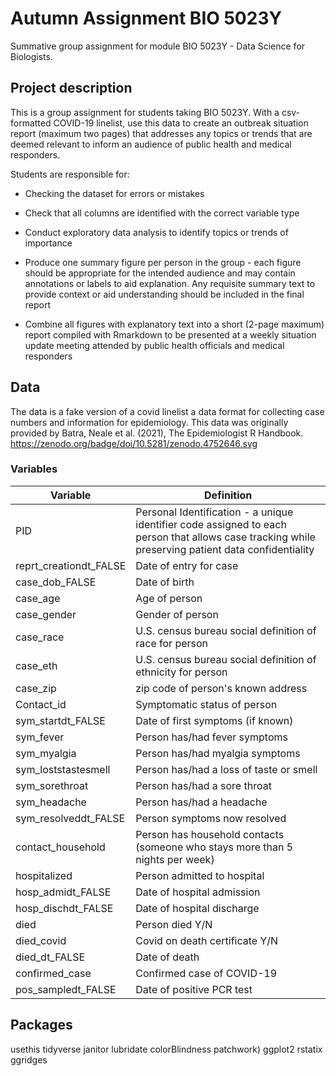 # Autumn Assignment BIO 5023Y

Summative group assignment for module BIO 5023Y - Data Science for Biologists.

## Project description

This is a group assignment for students taking BIO 5023Y. With a csv-formatted COVID-19 linelist, use this data to create an outbreak situation report (maximum two pages) that addresses any topics or trends that are deemed relevant to inform an audience of public health and medical responders. 

Students are responsible for:

* Checking the dataset for errors or mistakes

* Check that all columns are identified with the correct variable type

* Conduct exploratory data analysis to identify topics or trends of importance

* Produce one summary figure per person in the group - each figure should be appropriate for the intended audience and may contain annotations or labels to aid explanation. Any requisite summary text to provide context or aid understanding should be included in the final report

* Combine all figures with explanatory text into a short (2-page maximum) report compiled with Rmarkdown to be presented at a weekly situation update meeting attended by public health officials and medical responders

## Data

The data is a fake version of a covid linelist a data format for collecting case numbers and information for epidemiology. This data was originally provided by Batra, Neale et al. (2021), The Epidemiologist R Handbook. https://zenodo.org/badge/doi/10.5281/zenodo.4752646.svg

### Variables

| Variable| Definition|
|----|----|
| PID| Personal Identification - a unique identifier code assigned to each person that allows case tracking while preserving patient data confidentiality|
| reprt_creationdt_FALSE| Date of entry for case|
| case_dob_FALSE| Date of birth|
| case_age| Age of person|
| case_gender| Gender of person|
| case_race| U.S. census bureau social definition of race for person|
| case_eth| U.S. census bureau social definition of ethnicity for person|
| case_zip| zip code of person's known address|
| Contact_id| Symptomatic status of person|
| sym_startdt_FALSE| Date of first symptoms (if known)|
| sym_fever| Person has/had fever symptoms
| sym_myalgia| Person has/had myalgia symptoms
| sym_loststastesmell| Person has/had a loss of taste or smell
| sym_sorethroat| Person has/had a sore throat
| sym_headache| Person has/had a headache
| sym_resolveddt_FALSE| Person symptoms now resolved
| contact_household| Person has household contacts (someone who stays more than 5 nights per week)
| hospitalized| Person admitted to hospital
| hosp_admidt_FALSE| Date of hospital admission
| hosp_dischdt_FALSE| Date of hospital discharge
| died| Person died Y/N
| died_covid| Covid on death certificate Y/N
| died_dt_FALSE| Date of death
| confirmed_case| Confirmed case of COVID-19
| pos_sampledt_FALSE| Date of positive PCR test

## Packages
usethis
tidyverse 
janitor
lubridate
colorBlindness
patchwork)
ggplot2
rstatix
ggridges

